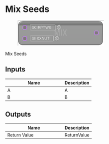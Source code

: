 # Mix Seeds

<div align="left" data-full-width="false"><figure><img src="../../../../api/Math/Seed/Mix_Seeds.png" alt=""><figcaption></figcaption></figure></div>

Mix Seeds

## Inputs

<table><thead><tr><th width="170">Name</th><th>Description</th></tr></thead><tbody><tr><td>A</td><td>A</td></tr><tr><td>B</td><td>B</td></tr></tbody></table>

## Outputs

<table><thead><tr><th width="170">Name</th><th>Description</th></tr></thead><tbody><tr><td>Return Value</td><td>ReturnValue</td></tr></tbody></table>

